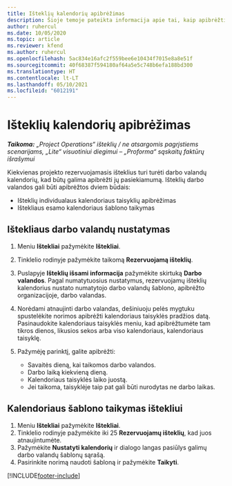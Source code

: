 ```yaml
---
title: Išteklių kalendorių apibrėžimas
description: Šioje temoje pateikta informacija apie tai, kaip apibrėžti darbo valandų kalendorius, skirtus „Project Operations“ ištekliams.
author: ruhercul
ms.date: 10/05/2020
ms.topic: article
ms.reviewer: kfend
ms.author: ruhercul
ms.openlocfilehash: 5ac834e16afc2f559bee6e10434f7015e8a8e51f
ms.sourcegitcommit: 40f68387f594180af64a5e5c748b6efa188bd300
ms.translationtype: HT
ms.contentlocale: lt-LT
ms.lasthandoff: 05/10/2021
ms.locfileid: "6012191"
---
```

# <a name="define-resource-calendars"></a>Išteklių kalendorių apibrėžimas

_**Taikoma:** „Project Operations“ išteklių / ne atsargomis pagrįstiems scenarijams, „Lite“ visuotiniui diegimui – „Proforma“ sąskaitų faktūrų išrašymui_

Kiekvienas projekto rezervuojamasis išteklius turi turėti darbo valandų kalendorių, kad būtų galima apibrėžti jų pasiekiamumą. Išteklių darbo valandos gali būti apibrėžtos dviem būdais: 

   - Išteklių individualaus kalendoriaus taisyklių apibrėžimas
   - Ištekliaus esamo kalendoriaus šablono taikymas

## <a name="define-a-resources-working-hours"></a>Ištekliaus darbo valandų nustatymas

1. Meniu **Ištekliai** pažymėkite **Ištekliai**.
2. Tinklelio rodinyje pažymėkite taikomą **Rezervuojamą išteklių**.
3. Puslapyje **Išteklių išsami informacija** pažymėkite skirtuką **Darbo valandos**. Pagal numatytuosius nustatymus, rezervuojamų išteklių kalendorius nustato numatytojo darbo valandų šablono, apibrėžto organizacijoje, darbo valandas.
4. Norėdami atnaujinti darbo valandas, dešiniuoju pelės mygtuku spustelėkite norimos apibrėžti kalendoriaus taisyklės pradžios datą. Pasinaudokite kalendoriaus taisyklės meniu, kad apibrėžtumėte tam tikros dienos, likusios sekos arba viso kalendoriaus, kalendoriaus taisyklę.
5. Pažymėję parinktį, galite apibrėžti:

    - Savaitės dieną, kai taikomos darbo valandos.
    - Darbo laiką kiekvieną dieną.
    - Kalendoriaus taisyklės laiko juostą.
    - Jei taikoma, taisyklėje taip pat gali būti nurodytas ne darbo laikas.

## <a name="applying-a-calendar-template-to-a-resource"></a>Kalendoriaus šablono taikymas ištekliui

1. Meniu **Ištekliai** pažymėkite **Ištekliai**.
2. Tinklelio rodinyje pažymėkite iki 25 **Rezervuojamų išteklių**, kad juos atnaujintumėte.
3. Pažymėkite **Nustatyti kalendorių** ir dialogo langas pasiūlys galimų darbo valandų šablonų sąrašą.
4. Pasirinkite norimą naudoti šabloną ir pažymėkite **Taikyti**.


[!INCLUDE[footer-include](../includes/footer-banner.md)]